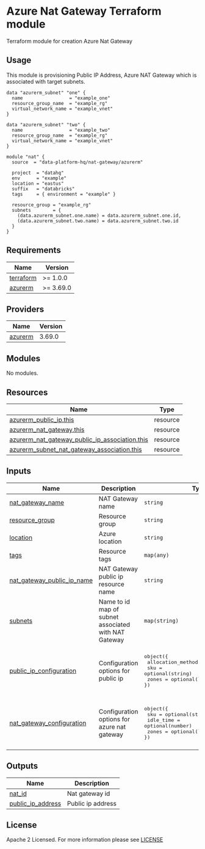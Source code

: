 # Azure Nat Gateway Terraform module
Terraform module for creation Azure Nat Gateway

## Usage
This module is provisioning Public IP Address, Azure NAT Gateway which is associated with target subnets. 

```hcl
data "azurerm_subnet" "one" {
  name                 = "example_one"
  resource_group_name  = "example_rg"
  virtual_network_name = "example_vnet"
}

data "azurerm_subnet" "two" {
  name                 = "example_two"
  resource_group_name  = "example_rg"
  virtual_network_name = "example_vnet"
}

module "nat" {
  source  = "data-platform-hq/nat-gateway/azurerm"

  project  = "datahq"
  env      = "example"
  location = "eastus"
  suffix   = "databricks"
  tags     = { environment = "example" }

  resource_group = "example_rg"
  subnets        = {
    (data.azurerm_subnet.one.name) = data.azurerm_subnet.one.id,
    (data.azurerm_subnet.two.name) = data.azurerm_subnet.two.id
  }
}
```

<!-- BEGIN_TF_DOCS -->
## Requirements

| Name                                                                         | Version   |
| ---------------------------------------------------------------------------- | --------- |
| <a name="requirement_terraform"></a> [terraform](#requirement\_terraform)    | >= 1.0.0  |
| <a name="requirement_azurerm"></a> [azurerm](#requirement\_azurerm)          | >= 3.69.0 |

## Providers

| Name                                                                   | Version |
| ---------------------------------------------------------------------- | ------- |
| <a name="provider_azurerm"></a> [azurerm](#provider\_azurerm)          | 3.69.0  |

## Modules

No modules.

## Resources

| Name                                                                                                                | Type      |
|---------------------------------------------------------------------------------------------------------------------|-----------|
| [azurerm_public_ip.this](https://registry.terraform.io/providers/hashicorp/azurerm/latest/docs/resources/public_ip) | resource  |
| [azurerm_nat_gateway.this](https://registry.terraform.io/providers/hashicorp/azurerm/latest/docs/resources/nat_gateway)                                                                                        | resource  |
| [azurerm_nat_gateway_public_ip_association.this](https://registry.terraform.io/providers/hashicorp/azurerm/latest/docs/resources/nat_gateway_public_ip_association)                                                                  | resource  |
| [azurerm_subnet_nat_gateway_association.this](https://registry.terraform.io/providers/hashicorp/azurerm/latest/docs/resources/subnet_nat_gateway_association)                                                                     | resource  |


## Inputs

| Name                                                                         | Description| Type| Default| Required |
|------------------------------------------------------------------------------|------------|-----|--------|----------|
| <a name="input_nat_gateway_name"></a> [nat\_gateway\_name](#input\_nat\_gateway\_name) | NAT Gateway name | `string`| n/a |    yes    |
| <a name="input_resource_group"></a> [resource\_group](#input\_resource\_group) | Resource group | `string` | n/a |    yes    |
| <a name="input_location"></a> [location](#input\_location)                   | Azure location | `string`| n/a |    yes    |
| <a name="input_tags"></a> [tags](#input\_tags)                               | Resource tags | `map(any)`| {} |    no    |
| <a name="input_nat_gateway_public_ip_name"></a> [nat\_gateway\_public\_ip\_name](#input\_nat\_gateway\_public\_ip\_name) | NAT Gateway public ip resource name | `string`| null |    no    |
| <a name="input_subnets"></a> [subnets](#input\_subnets)                      | Name to id map of subnet associated with NAT Gateway | `map(string)`| {} |    no    |
| <a name="input_public_ip_configuration"></a> [public\_ip\_configuration](#input\_public\_ip\_configuration)                | Configuration options for public ip | <pre>object({<br>  allocation_method = optional(string)<br>  sku               = optional(string)<br>  zones             = optional(list(string))<br>})</pre> |  <pre>({<br>  allocation_method = optional(string, "Static")<br>  sku               = optional(string, "Standard")<br>  zones             = optional(list(string), [])<br>})</pre> |    no    |
| <a name="input_nat_gateway_configuration"></a> [nat\_gateway\_configuration](#input\_nat\_gateway\_configuration) | Configuration options for azure nat gateway | <pre>object({<br>  sku       = optional(string)<br>  idle_time = optional(number)<br>  zones     = optional(list(string))<br>})</pre> | <pre>({<br>  sku       = optional(string, "Standard")<br>  idle_time = optional(number, 10)<br>  zones     = optional(list(string), ["1"])<br>})</pre> |    no    |

## Outputs

| Name                                                                                                                          | Description                                          |
| ----------------------------------------------------------------------------------------------------------------------------- | ---------------------------------------------------- |
| <a name="output_nat_id"></a> [nat\_id](#output\_nat\_id)                     | Nat gateway id               |
| <a name="output_public_ip_address"></a> [public\_ip\_address](#output\_public\_ip\_address) | Public ip address              |
<!-- END_TF_DOCS -->

## License

Apache 2 Licensed. For more information please see [LICENSE](https://github.com/data-platform-hq/terraform-azurerm<>/tree/master/LICENSE)
